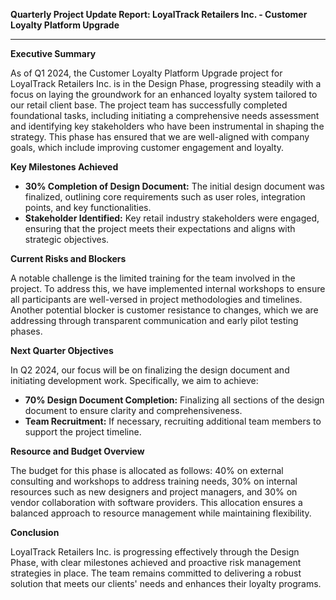 

**Quarterly Project Update Report: LoyalTrack Retailers Inc. - Customer Loyalty Platform Upgrade**

---

**Executive Summary**

As of Q1 2024, the Customer Loyalty Platform Upgrade project for LoyalTrack Retailers Inc. is in the Design Phase, progressing steadily with a focus on laying the groundwork for an enhanced loyalty system tailored to our retail client base. The project team has successfully completed foundational tasks, including initiating a comprehensive needs assessment and identifying key stakeholders who have been instrumental in shaping the strategy. This phase has ensured that we are well-aligned with company goals, which include improving customer engagement and loyalty.

**Key Milestones Achieved**

- **30% Completion of Design Document:** The initial design document was finalized, outlining core requirements such as user roles, integration points, and key functionalities.
- **Stakeholder Identified:** Key retail industry stakeholders were engaged, ensuring that the project meets their expectations and aligns with strategic objectives.

**Current Risks and Blockers**

A notable challenge is the limited training for the team involved in the project. To address this, we have implemented internal workshops to ensure all participants are well-versed in project methodologies and timelines. Another potential blocker is customer resistance to changes, which we are addressing through transparent communication and early pilot testing phases.

**Next Quarter Objectives**

In Q2 2024, our focus will be on finalizing the design document and initiating development work. Specifically, we aim to achieve:

- **70% Design Document Completion:** Finalizing all sections of the design document to ensure clarity and comprehensiveness.
- **Team Recruitment:** If necessary, recruiting additional team members to support the project timeline.

**Resource and Budget Overview**

The budget for this phase is allocated as follows: 40% on external consulting and workshops to address training needs, 30% on internal resources such as new designers and project managers, and 30% on vendor collaboration with software providers. This allocation ensures a balanced approach to resource management while maintaining flexibility.

**Conclusion**

LoyalTrack Retailers Inc. is progressing effectively through the Design Phase, with clear milestones achieved and proactive risk management strategies in place. The team remains committed to delivering a robust solution that meets our clients' needs and enhances their loyalty programs.